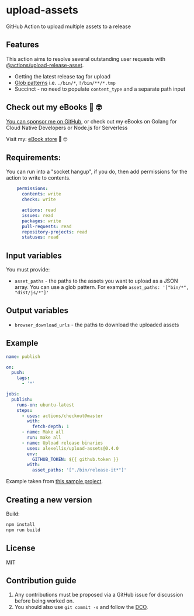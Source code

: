 # upload-assets

GitHub Action to upload multiple assets to a release

## Features

This action aims to resolve several outstanding user requests with [@actions/upload-release-asset](https://github.com/actions/upload-release-asset).

* Getting the latest release tag for upload
* [Glob patterns](https://github.com/actions/toolkit/tree/main/packages/glob#patterns) i.e. `./bin/*`, `!/bin/**/*.tmp`
* Succinct - no need to populate `content_type` and a separate path input

## Check out my eBooks 📖 🤓

[You can sponsor me on GitHub](https://github.com/sponsors/alexellis/), or check out my eBooks on Golang for Cloud Native Developers or Node.js for Serverless

Visit my: [eBook store](https://store.openfaas.com) 📖 🤓

## Requirements:

You can run into a "socket hangup", if you do, then add permissions for the action to write to contents.

```yaml
    permissions:
      contents: write
      checks: write

      actions: read
      issues: read
      packages: write
      pull-requests: read
      repository-projects: read
      statuses: read
```

## Input variables

You must provide:

* `asset_paths` - the paths to the assets you want to upload as a JSON array. You can use a glob pattern. For example `asset_paths: '["bin/*", "dist/js/*"]'`

## Output variables

*  `browser_download_urls` - the paths to download the uploaded assets

## Example

```yaml
name: publish

on:
  push:
    tags:
      - '*'

jobs:
  publish:
    runs-on: ubuntu-latest
    steps:
      - uses: actions/checkout@master
        with:
          fetch-depth: 1
      - name: Make all
        run: make all
      - name: Upload release binaries
        uses: alexellis/upload-assets@0.4.0
        env:
          GITHUB_TOKEN: ${{ github.token }}
        with:
          asset_paths: '["./bin/release-it*"]'
```

Example taken from [this sample project](https://github.com/alexellis/release-it/blob/master/.github/workflows/publish.yaml).

## Creating a new version

Build:

```bash
npm install
npm run build
```

## License

MIT

## Contribution guide

1) Any contributions must be proposed via a GitHub issue for discussion before being worked on.
2) You should also use `git commit -s` and follow the [DCO](https://developercertificate.org).

